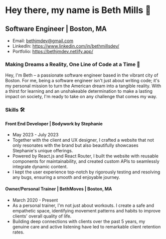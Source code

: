 <h1>Hey there, my name is Beth Mills 👋</h1>
<h2>Software Engineer | Boston, MA</h2>

<ul>
  <li>
    Email:
    <a href="mailto:bethjmdev@gmail.com">bethjmdev@gmail.com</a>
  </li>
    <li>
    LinkedIn:
    <a href="https://www.linkedin.com/in/bethmillsdev/">https://www.linkedin.com/in/bethmillsdev/</a>
  </li>
    <li>
    Portfolio:
    <a href="https://bethjmdev.netlify.app/">https://bethjmdev.netlify.app/</a>
  </li>
</ul>

<h3>Making Dreams a Reality, One Line of Code at a Time 🚀</h3>

<p>Hey, I'm Beth – a passionate software engineer based in the vibrant city of Boston. For me, being a software
        engineer isn't just about writing code; it's my personal mission to turn the American dream into a tangible
        reality. With a thirst for learning and an unshakeable determination to make a lasting impact on society, I'm
        ready to take on any challenge that comes my way.</p>

<h3>Skills 🛠️</h3>
<h4>
  Front End Developer | Bodywork by Stephanie
</h4>
<ul>
  <li>
    May 2023 - July 2023
  </li>
    <li>
    Together with the client and UX designer, I crafted a website that not only resonates with the brand but
            also beautifully showcases Stephanie's unique offerings.
  </li>
    <li>
    Powered by React.js and React Router, I built the website with reusable components for maintainability, and
            created custom APIs to seamlessly integrate dynamic content.
  </li>
  <li>
    I kept the user experience top-notch by rigorously testing and resolving any bugs, ensuring a smooth and
            enjoyable journey.
  </li>
</ul>

<h4>
  Owner/Personal Trainer | BethMoves | Boston, MA
</h4>

<ul>
  <li>
    March 2020 - Present
  </li>
    <li>
    As a personal trainer, I'm not just about workouts. I create a safe and empathetic space, identifying
            movement patterns and habits to improve clients' overall quality of life.
  </li>
    <li>
    Building deep connections with clients over the past 5 years, my genuine care and active listening have led
            to remarkable client retention rates.
  </li>
</ul>
